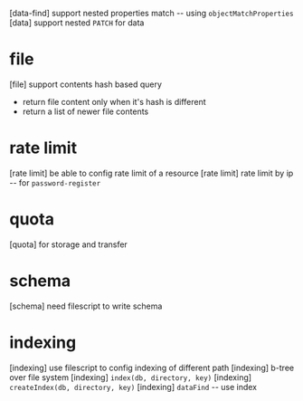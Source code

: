 [data-find] support nested properties match -- using `objectMatchProperties`
[data] support nested `PATCH` for data

# file

[file] support contents hash based query

- return file content only when it's hash is different
- return a list of newer file contents

# rate limit

[rate limit] be able to config rate limit of a resource
[rate limit] rate limit by ip -- for `password-register`

# quota

[quota] for storage and transfer

# schema

[schema] need filescript to write schema

# indexing

[indexing] use filescript to config indexing of different path
[indexing] b-tree over file system
[indexing] `index(db, directory, key)`
[indexing] `createIndex(db, directory, key)`
[indexing] `dataFind` -- use index
